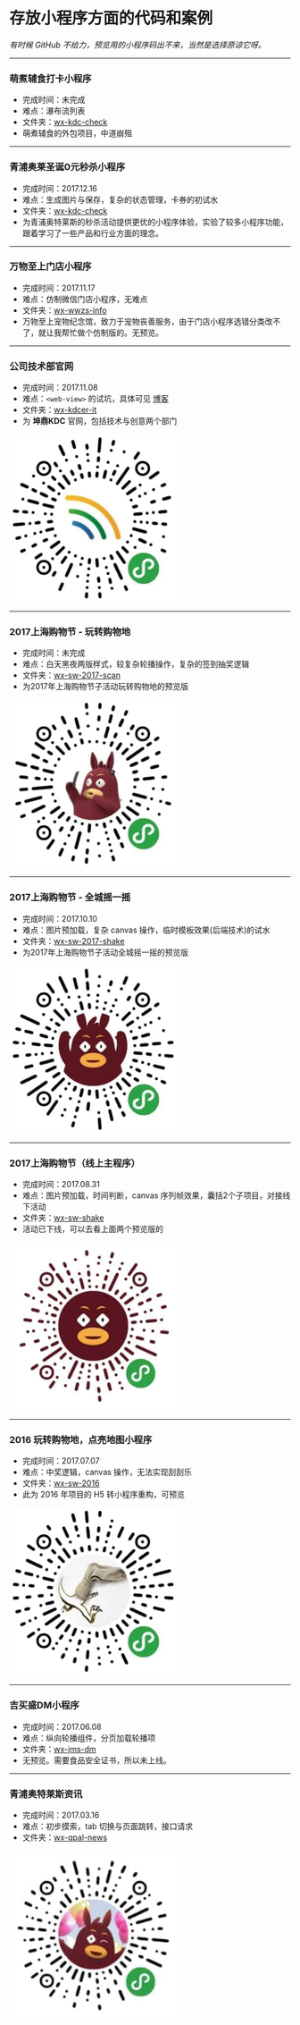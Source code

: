 # 存放小程序方面的代码和案例

*有时候 GitHub 不给力，预览用的小程序码出不来，当然是选择原谅它呀。*

---

### 萌煮辅食打卡小程序
* 完成时间：未完成
* 难点：瀑布流列表
* 文件夹：[wx-kdc-check](https://github.com/foreverZ133/wechat-small-app/tree/master/wx-mzfs-menu)
* 萌煮辅食的外包项目，中道崩殂

---

### 青浦奥莱圣诞0元秒杀小程序
* 完成时间：2017.12.16
* 难点：生成图片与保存，复杂的状态管理，卡券的初试水
* 文件夹：[wx-kdc-check](https://github.com/foreverZ133/wechat-small-app/tree/master/wx-qpal-kill)
* 为青浦奥特莱斯的秒杀活动提供更优的小程序体验，实验了较多小程序功能，跟着学习了一些产品和行业方面的理念。

---

### 万物至上门店小程序
* 完成时间：2017.11.17
* 难点：仿制微信门店小程序，无难点
* 文件夹：[wx-wwzs-info](https://github.com/foreverZ133/wechat-small-app/tree/master/wx-wwzs-info)
* 万物至上宠物纪念馆，致力于宠物丧善服务，由于门店小程序选错分类改不了，就让我帮忙做个仿制版的。无预览。

---

### 公司技术部官网
* 完成时间：2017.11.08
* 难点：`<web-view>` 的试坑，具体可见 [博客](https://github.com/foreverZ133/blogs/issues/20)
* 文件夹：[wx-kdcer-it](https://github.com/foreverZ133/wechat-small-app/tree/master/wx-kdcer-it)
* 为 **坤鼎KDC** 官网，包括技术与创意两个部门

<img src="qrcode/gh_8687b8e7c295_344.jpg" width="300">

---

### 2017上海购物节 - 玩转购物地
* 完成时间：未完成
* 难点：白天黑夜两版样式，较复杂轮播操作，复杂的签到抽奖逻辑
* 文件夹：[wx-sw-2017-scan](https://github.com/foreverZ133/wechat-small-app/tree/master/wx-sw-2017-scan)
* 为2017年上海购物节子活动玩转购物地的预览版

<img src="qrcode/gh_3745e87e9595_344.jpg" width="300">

---

### 2017上海购物节 - 全城摇一摇
* 完成时间：2017.10.10
* 难点：图片预加载，复杂 canvas 操作，临时模板效果(后端技术)的试水
* 文件夹：[wx-sw-2017-shake](https://github.com/foreverZ133/wechat-small-app/tree/master/wx-sw-2017-shake)
* 为2017年上海购物节子活动全城摇一摇的预览版

<img src="qrcode/gh_8732576e3978_344.jpg" width="300">

---

### 2017上海购物节（线上主程序）
* 完成时间：2017.08.31
* 难点：图片预加载，时间判断，canvas 序列帧效果，囊括2个子项目，对接线下活动
* 文件夹：[wx-sw-shake](https://github.com/foreverZ133/wechat-small-app/tree/master/wx-sw-shake)
* 活动已下线，可以去看上面两个预览版的

<img src="qrcode/148793464858567676.jpg" width="300">

-----
### 2016 玩转购物地，点亮地图小程序
* 完成时间：2017.07.07
* 难点：中奖逻辑，canvas 操作，无法实现刮刮乐
* 文件夹：[wx-sw-2016](https://github.com/foreverZ133/wechat-small-app/tree/master/wx-sw-2016)
* 此为 2016 年项目的 H5 转小程序重构，可预览

<img src="qrcode/gh_ed28b2827280_344.jpg" width="300">

-----
### 吉买盛DM小程序
* 完成时间：2017.06.08
* 难点：纵向轮播组件，分页加载轮播项
* 文件夹：[wx-jms-dm](https://github.com/foreverZ133/wechat-small-app/tree/master/wx-jms-dm)
* 无预览。需要食品安全证书，所以未上线。

-----
### 青浦奥特莱斯资讯
* 完成时间：2017.03.16
* 难点：初步摸索，tab 切换与页面跳转，接口请求
* 文件夹：[wx-qpal-news](https://github.com/foreverZ133/wechat-small-app/tree/master/wx-qpal-news)

<img src="qrcode/gh_4d3e57eb2e07_258.jpg" width="300">